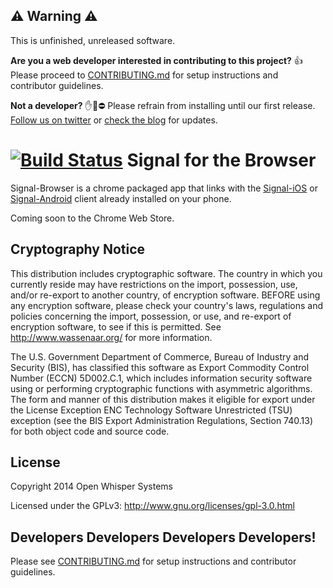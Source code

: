 ## :warning: Warning :warning:
This is unfinished, unreleased software.

**Are you a web developer interested in contributing to this project?** :+1:
Please proceed to
[CONTRIBUTING.md](https://github.com/WhisperSystems/Signal-Browser/blob/master/CONTRIBUTING.md)
for setup instructions and contributor guidelines.

**Not a developer?** :hand::construction_worker::no_entry:
Please refrain from installing until our first release.
[Follow us on twitter](https://twitter.com/whisperSystems) or
[check the blog](https://whispersystems.org/blog) for updates.

[![Build Status](https://travis-ci.org/WhisperSystems/Signal-Browser.svg?branch=master)](https://travis-ci.org/WhisperSystems/Signal-Browser)
Signal for the Browser
==========================
Signal-Browser is a chrome packaged app that links with the
[Signal-iOS](https://github.com/WhisperSystems/Signal-iOS) or
[Signal-Android](https://github.com/WhisperSystems/Signal-Android)
client already installed on your phone.

Coming soon to the Chrome Web Store.

## Cryptography Notice

This distribution includes cryptographic software. The country in which you currently reside may have restrictions on the import, possession, use, and/or re-export to another country, of encryption software.
BEFORE using any encryption software, please check your country's laws, regulations and policies concerning the import, possession, or use, and re-export of encryption software, to see if this is permitted.
See <http://www.wassenaar.org/> for more information.

The U.S. Government Department of Commerce, Bureau of Industry and Security (BIS), has classified this software as Export Commodity Control Number (ECCN) 5D002.C.1, which includes information security software using or performing cryptographic functions with asymmetric algorithms.
The form and manner of this distribution makes it eligible for export under the License Exception ENC Technology Software Unrestricted (TSU) exception (see the BIS Export Administration Regulations, Section 740.13) for both object code and source code.

## License

Copyright 2014 Open Whisper Systems

Licensed under the GPLv3: http://www.gnu.org/licenses/gpl-3.0.html


## Developers Developers Developers Developers!
Please see
[CONTRIBUTING.md](https://github.com/WhisperSystems/Signal-Browser/blob/master/CONTRIBUTING.md)
for setup instructions and contributor guidelines.

